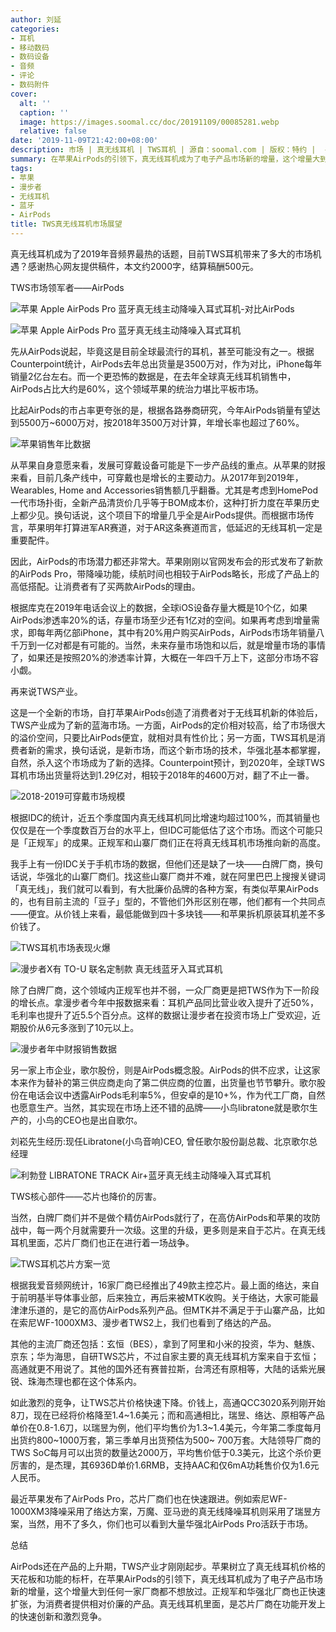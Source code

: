 ```yaml
---
author: 刘延
categories:
- 耳机
- 移动数码
- 数码设备
- 音频
- 评论
- 数码附件
cover:
  alt: ''
  caption: ''
  image: https://images.soomal.cc/doc/20191109/00085281.webp
  relative: false
date: '2019-11-09T21:42:00+08:00'
description: 市场 | 真无线耳机 | TWS耳机 | 源自：soomal.com | 版权：特约 |  平均/总评分：09.42/226
summary: 在苹果AirPods的引领下，真无线耳机成为了电子产品市场新的增量，这个增量大到任何一家厂商都不想放过。正规军和华强北厂商也正快速扩张，为消费者提供相对价廉的产品。真无线耳机里面，是芯片厂商在功能开发上的快速创新和激烈竞争。
tags:
- 苹果
- 漫步者
- 无线耳机
- 蓝牙
- AirPods
title: TWS真无线耳机市场展望
---
```


真无线耳机成为了2019年音频界最热的话题，目前TWS耳机带来了多大的市场机遇？感谢热心网友提供稿件，本文约2000字，结算稿酬500元。



TWS市场领军者――AirPods



![苹果 Apple AirPods Pro 蓝牙真无线主动降噪入耳式耳机-对比AirPods](https://images.soomal.cc/doc/20191101/00085137_01.webp)



![苹果 Apple AirPods Pro 蓝牙真无线主动降噪入耳式耳机](https://images.soomal.cc/doc/20191101/00085135_01.webp)

先从AirPods说起，毕竟这是目前全球最流行的耳机，甚至可能没有之一。根据Counterpoint统计，AirPods去年总出货量是3500万对，作为对比，iPhone每年销量2亿台左右。而一个更恐怖的数据是，在去年全球真无线耳机销售中，AirPods占比大约是60%，这个领域苹果的统治力堪比平板市场。

比起AirPods的市占率更夸张的是，根据各路券商研究，今年AirPods销量有望达到5500万~6000万对，按2018年3500万对计算，年增长率也超过了60%。



![苹果销售年比数据](https://images.soomal.cc/doc/20191109/00085276.webp)

从苹果自身意愿来看，发展可穿戴设备可能是下一步产品线的重点。从苹果的财报来看，目前几条产线中，可穿戴也是增长的主要动力。从2017年到2019年，Wearables, Home and Accessories销售额几乎翻番。尤其是考虑到HomePod一代市场扑街，全新产品清货价几乎等于BOM成本价，这种打折力度在苹果历史上都少见。换句话说，这个项目下的增量几乎全是AirPods提供。而根据市场传言，苹果明年打算进军AR赛道，对于AR这条赛道而言，低延迟的无线耳机一定是重要配件。

因此，AirPods的市场潜力都还非常大。苹果刚刚以官网发布会的形式发布了新款的AirPods Pro，带降噪功能，续航时间也相较于AirPods略长，形成了产品上的高低搭配。让消费者有了买两款AirPods的理由。

根据库克在2019年电话会议上的数据，全球iOS设备存量大概是10个亿，如果AirPods渗透率20%的话，存量市场至少还有1亿对的空间。如果再考虑到增量需求，即每年两亿部iPhone，其中有20%用户购买AirPods，AirPods市场年销量八千万到一亿对都是有可能的。当然，未来存量市场饱和以后，就是增量市场的事情了，如果还是按照20%的渗透率计算，大概在一年四千万上下，这部分市场不容小觑。



再来说TWS产业。

这是一个全新的市场，自打苹果AirPods创造了消费者对于无线耳机新的体验后，TWS产业成为了新的蓝海市场。一方面，AirPods的定价相对较高，给了市场很大的溢价空间，只要比AirPods便宜，就相对具有性价比；另一方面，TWS耳机是消费者新的需求，换句话说，是新市场，而这个新市场的技术，华强北基本都掌握，自然，杀入这个市场成为了新的选择。Counterpoint预计，到2020年，全球TWS耳机市场出货量将达到1.29亿对，相较于2018年的4600万对，翻了不止一番。



![2018-2019可穿戴市场规模](https://images.soomal.cc/doc/20191109/00085277.webp)

根据IDC的统计，近五个季度国内真无线耳机同比增速均超过100%，而其销量也仅仅是在一个季度数百万台的水平上，但IDC可能低估了这个市场。而这个可能只是「正规军」的成果。正规军和山寨厂商们正在将真无线耳机市场推向新的高度。

我手上有一份IDC关于手机市场的数据，但他们还是缺了一块――白牌厂商，换句话说，华强北的山寨厂商们。找这些山寨厂商并不难，就在阿里巴巴上搜搜关键词「真无线」，我们就可以看到，有大批廉价品牌的各种方案，有类似苹果AirPods的，也有目前主流的「豆子」型的，不管他们外形区别在哪，他们都有一个共同点――便宜。从价钱上来看，最低能做到四十多块钱――和苹果拆机原装耳机差不多价钱了。



![TWS耳机市场表现火爆](https://images.soomal.cc/doc/20191109/00085278.webp)



![漫步者X有 TO-U 联名定制款 真无线蓝牙入耳式耳机](https://images.soomal.cc/doc/20191107/00085213.webp)

除了白牌厂商，这个领域内正规军也并不弱，一众厂商更是把TWS作为下一阶段的增长点。拿漫步者今年中报数据来看：耳机产品同比营业收入提升了近50%，毛利率也提升了近5.5个百分点。这样的数据让漫步者在投资市场上广受欢迎，近期股价从6元多涨到了10元以上。



![漫步者年中财报销售数据](https://images.soomal.cc/doc/20191109/00085279.webp)

另一家上市企业，歌尔股份，则是AirPods概念股。AirPods的供不应求，让这家本来作为替补的第三供应商走向了第二供应商的位置，出货量也节节攀升。歌尔股份在电话会议中透露AirPods毛利率5%，但安卓的是10+%，作为代工厂商，自然也愿意生产。当然，其实现在市场上还不错的品牌――小鸟libratone就是歌尔生产的，小鸟的CEO也是出自歌尔。



刘崧先生经历:现任Libratone(小鸟音响)CEO, 曾任歌尔股份副总裁、北京歌尔总经理



![利勃登 LIBRATONE TRACK Air+蓝牙真无线主动降噪入耳式耳机](https://images.soomal.cc/doc/20191016/00084762.webp)



TWS核心部件――芯片也降价的厉害。

当然，白牌厂商们并不是做个精仿AirPods就行了，在高仿AirPods和苹果的攻防战中，每一两个月就需要升一次级。这里的升级，更多则是来自于芯片。在真无线耳机里面，芯片厂商们也正在进行着一场战争。



![TWS耳机芯片方案一览](https://images.soomal.cc/doc/20191109/00085280.webp)

根据我爱音频网统计，16家厂商已经推出了49款主控芯片。最上面的络达，来自于前明基半导体事业部，后来独立，再后来被MTK收购。关于络达，大家可能最津津乐道的，是它的高仿AirPods系列产品。但MTK并不满足于于山寨产品，比如在索尼WF-1000XM3、漫步者TWS2上，我们也看到了络达的产品。

其他的主流厂商还包括：玄恒（BES），拿到了阿里和小米的投资，华为、魅族、京东；华为海思，自研TWS芯片，不过自家主要的真无线耳机方案来自于玄恒；高通就更不用说了。其他的国外还有赛普拉斯，台湾还有原相等，大陆的话紫光展锐、珠海杰理也都在这个体系内。

如此激烈的竞争，让TWS芯片价格快速下降。价钱上，高通QCC3020系列刚开始8刀，现在已经将价格降至1.4~1.6美元；而和高通相比，瑞昱、络达、原相等产品单价在0.8-1.6刀，以瑞昱为例，他们平均售价为1.3~1.4美元，今年第二季度每月出货约800~1000万套，第三季单月出货预估为500~ 700万套。大陆领导厂商的TWS SoC每月可以出货的数量达2000万，平均售价低于0.3美元，比这个杀价更厉害的，是杰理，其6936D单价1.6RMB，支持AAC和仅6mA功耗售价仅为1.6元人民币。

最近苹果发布了AirPods Pro，芯片厂商们也在快速跟进。例如索尼WF-1000XM3降噪采用了络达方案，万魔、亚马逊的真无线降噪耳机则采用了瑞昱方案，当然，用不了多久，你们也可以看到大量华强北AirPods Pro活跃于市场。



总结

AirPods还在产品的上升期，TWS产业才刚刚起步。苹果树立了真无线耳机价格的天花板和功能的标杆，在苹果AirPods的引领下，真无线耳机成为了电子产品市场新的增量，这个增量大到任何一家厂商都不想放过。正规军和华强北厂商也正快速扩张，为消费者提供相对价廉的产品。真无线耳机里面，是芯片厂商在功能开发上的快速创新和激烈竞争。